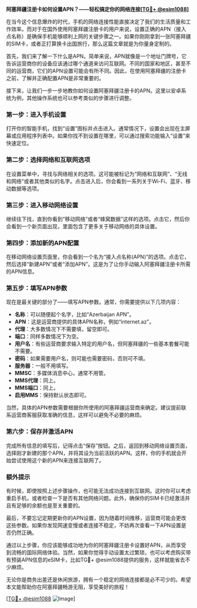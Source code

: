 **阿塞拜疆注册卡如何设置APN？——轻松搞定你的网络连接[[TG💪+ @esim1088](https://t.me/s/esim1088)]**

在当今这个信息爆炸的时代，手机的网络连接性能直接决定了我们的生活质量和工作效率。而对于在国外使用阿塞拜疆注册卡的用户来说，设置正确的APN（接入点名称）是确保手机能够顺利上网的关键步骤之一。如果你刚刚拿到一张阿塞拜疆的SIM卡，或者正打算换卡出国旅行，那么这篇文章就是为你量身定制的。

首先，我们来了解一下什么是APN。简单来说，APN就像是一个地址门牌号，它告诉运营商你的设备应该通过哪个通道来访问互联网。不同的国家和地区，甚至不同的运营商，它们的APN设置可能会有所不同。因此，在使用阿塞拜疆的注册卡之前，了解并正确配置APN是非常重要的。

接下来，让我们一步一步地教你如何设置阿塞拜疆注册卡的APN。这里以安卓系统为例，其他操作系统也可以参考类似的步骤进行调整。

### 第一步：进入手机设置

打开你的智能手机，找到“设置”图标并点击进入。通常情况下，设置会出现在主屏幕或应用程序列表中。如果你找不到设置在哪里，可以通过搜索功能输入“设置”来快速定位。

### 第二步：选择网络和互联网选项

在设置菜单中，寻找与网络相关的选项。这可能被标记为“网络和互联网”、“无线和网络”或者其他类似的名字。点击进入后，你会看到一系列关于Wi-Fi、蓝牙、移动数据等选项。

### 第三步：进入移动网络设置

继续往下找，直到你看到“移动网络”或者“蜂窝数据”这样的选项。点击它，然后你会看到一个新页面出现，里面包含了更多关于移动网络的具体设置。

### 第四步：添加新的APN配置

在移动网络设置页面里，你会看到一个名为“接入点名称(APN)”的选项。点击它，然后选择“新建APN”或者“添加APN”。这是为了让你手动输入阿塞拜疆注册卡所需的APN信息。

### 第五步：填写APN参数

现在是最关键的部分了——填写APN参数。通常，你需要提供以下几项内容：

- **名称**：可以随便起个名字，比如“Azerbaijan APN”。
- **APN**：这是运营商提供的具体APN名称，例如“internet.az”。
- **代理**：大多数情况下不需要填，留空即可。
- **端口**：同样多数情况下为空。
- **用户名**：有些运营商要求输入特定的用户名，但阿塞拜疆的一些基本套餐可能不需要。
- **密码**：如果需要用户名，则可能也需要密码，否则可不填。
- **服务器**：一般不用填写。
- **MMSC**：多媒体消息中心，通常不用管。
- **MMS代理**：同上。
- **MMS端口**：同上。
- **启用MMS**：保持默认状态即可。

当然，具体的APN参数需要根据你所使用的阿塞拜疆运营商来确定。建议提前联系运营商客服获取准确的信息，这样可以避免不必要的麻烦。

### 第六步：保存并激活APN

完成所有信息的填写后，记得点击“保存”按钮。之后，返回到移动网络设置页面，选择刚才新建的那个APN，并将其设为当前活跃的APN。这样，你的手机就会开始尝试使用这个新的APN来连接互联网了。

### 额外提示

有时候，即使按照上述步骤操作，也可能无法成功连接到互联网。这时你可以考虑重启手机，或者检查一下是否有其他网络问题。此外，确保你的SIM卡已经激活并且有足够的余额也是至关重要的。

最后，不要忘记定期更新你的APN设置，因为随着时间推移，运营商可能会更改这些参数。如果你发现网速变慢或者连接不稳定，不妨再次查看一下APN设置是否仍然正确。

通过以上步骤，你应该能够成功地为你的阿塞拜疆注册卡设置好APN，从而享受到流畅的国际网络体验。当然，如果你觉得手动设置太过繁琐，也可以考虑购买带有预装APN信息的eSIM卡，比如TG💪+ @esim1088提供的服务，这样就能省去不少麻烦。

无论你是商务出差还是休闲旅游，拥有一个稳定的网络连接都是必不可少的。希望本文能帮助你在阿塞拜疆畅游无阻，享受美好的旅程！

[[TG💪+ @esim1088](https://t.me/s/esim1088) ![Image](https://i.postimg.cc/4NQfJmqS/Snipaste-2025-05-13-00-14-12.png)]
